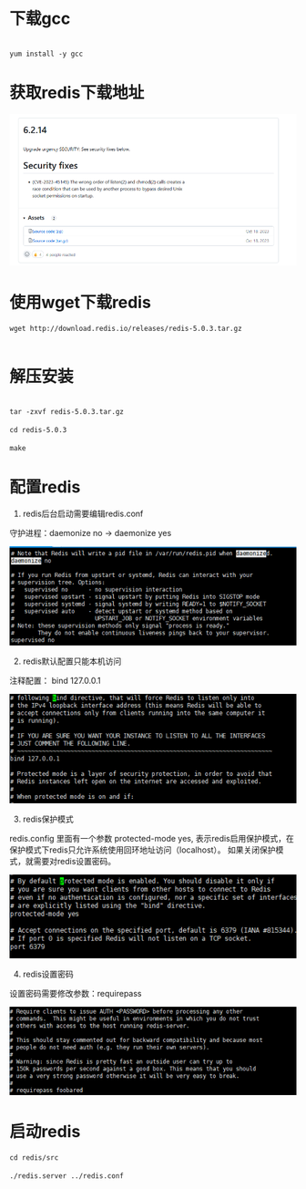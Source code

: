 # 下载gcc
```

yum install -y gcc

```

# 获取redis下载地址

![](imgs/1711616869197.jpg)


# 使用wget下载redis


```
wget http://download.redis.io/releases/redis-5.0.3.tar.gz
    

```

# 解压安装

```

tar -zxvf redis-5.0.3.tar.gz

cd redis-5.0.3

make

```
# 配置redis

1. redis后台启动需要编辑redis.conf

守护进程：daemonize no -> daemonize yes

![](imgs/1711622178138.jpg)

2. redis默认配置只能本机访问

注释配置： bind 127.0.0.1

![](imgs/1711622738768.jpg)


3. redis保护模式

redis.config 里面有一个参数   protected-mode yes, 表示redis启用保护模式，在保护模式下redis只允许系统使用回环地址访问（localhost）。
如果关闭保护模式，就需要对redis设置密码。

![](imgs/1711623252815.jpg)

4. redis设置密码

设置密码需要修改参数：requirepass

![](imgs/1711624728674.jpg)


# 启动redis


```
cd redis/src

./redis.server ../redis.conf

```
